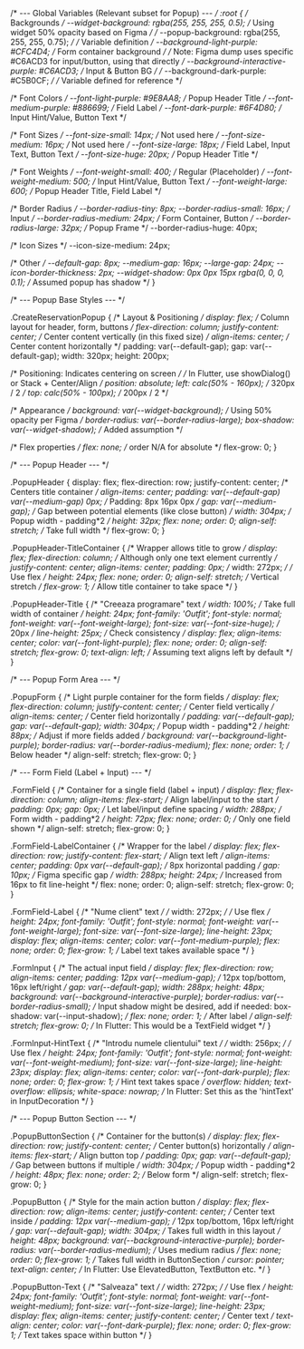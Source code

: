 /* --- Global Variables (Relevant subset for Popup) --- */
:root {
  /* Backgrounds */
  --widget-background: rgba(255, 255, 255, 0.5); /* Using widget 50% opacity based on Figma */
  /* --popup-background: rgba(255, 255, 255, 0.75); */ /* Variable definition */
  --background-light-purple: #CFC4D4; /* Form container background */
  /* Note: Figma dump uses specific #C6ACD3 for input/button, using that directly */
  --background-interactive-purple: #C6ACD3; /* Input & Button BG */
  /* --background-dark-purple: #C5B0CF; */ /* Variable defined for reference */

  /* Font Colors */
  --font-light-purple: #9E8AA8;    /* Popup Header Title */
  --font-medium-purple: #886699;   /* Field Label */
  --font-dark-purple: #6F4D80;     /* Input Hint/Value, Button Text */

  /* Font Sizes */
  --font-size-small: 14px;   /* Not used here */
  --font-size-medium: 16px;  /* Not used here */
  --font-size-large: 18px;   /* Field Label, Input Text, Button Text */
  --font-size-huge: 20px;    /* Popup Header Title */

  /* Font Weights */
  --font-weight-small: 400;  /* Regular (Placeholder) */
  --font-weight-medium: 500; /* Input Hint/Value, Button Text */
  --font-weight-large: 600;  /* Popup Header Title, Field Label */

  /* Border Radius */
  --border-radius-tiny: 8px;
  --border-radius-small: 16px;   /* Input */
  --border-radius-medium: 24px;  /* Form Container, Button */
  --border-radius-large: 32px;   /* Popup Frame */
  --border-radius-huge: 40px;

  /* Icon Sizes */
  --icon-size-medium: 24px;

  /* Other */
  --default-gap: 8px;
  --medium-gap: 16px;
  --large-gap: 24px;
  --icon-border-thickness: 2px;
  --widget-shadow: 0px 0px 15px rgba(0, 0, 0, 0.1); /* Assumed popup has shadow */
}

/* --- Popup Base Styles --- */

.CreateReservationPopup {
  /* Layout & Positioning */
  display: flex; /* Column layout for header, form, buttons */
  flex-direction: column;
  justify-content: center; /* Center content vertically (in this fixed size) */
  align-items: center; /* Center content horizontally */
  padding: var(--default-gap);
  gap: var(--default-gap);
  width: 320px;
  height: 200px;

  /* Positioning: Indicates centering on screen */
  /* In Flutter, use showDialog() or Stack + Center/Align */
  position: absolute;
  left: calc(50% - 160px); /* 320px / 2 */
  top: calc(50% - 100px); /* 200px / 2 */

  /* Appearance */
  background: var(--widget-background); /* Using 50% opacity per Figma */
  border-radius: var(--border-radius-large);
  box-shadow: var(--widget-shadow); /* Added assumption */

  /* Flex properties */
  flex: none;
  /* order N/A for absolute */
  flex-grow: 0;
}

/* --- Popup Header --- */

.PopupHeader {
  display: flex;
  flex-direction: row;
  justify-content: center; /* Centers title container */
  align-items: center;
  padding: var(--default-gap) var(--medium-gap) 0px; /* Padding: 8px 16px 0px */
  gap: var(--medium-gap); /* Gap between potential elements (like close button) */
  width: 304px; /* Popup width - padding*2 */
  height: 32px;
  flex: none;
  order: 0;
  align-self: stretch; /* Take full width */
  flex-grow: 0;
}

.PopupHeader-TitleContainer { /* Wrapper allows title to grow */
  display: flex;
  flex-direction: column; /* Although only one text element currently */
  justify-content: center;
  align-items: center;
  padding: 0px;
  /* width: 272px; */ /* Use flex */
  height: 24px;
  flex: none;
  order: 0;
  align-self: stretch; /* Vertical stretch */
  flex-grow: 1; /* Allow title container to take space */
}

.PopupHeader-Title { /* "Creeaza programare" text */
  width: 100%; /* Take full width of container */
  height: 24px;
  font-family: 'Outfit';
  font-style: normal;
  font-weight: var(--font-weight-large);
  font-size: var(--font-size-huge); /* 20px */
  line-height: 25px; /* Check consistency */
  display: flex;
  align-items: center;
  color: var(--font-light-purple);
  flex: none;
  order: 0;
  align-self: stretch;
  flex-grow: 0;
  text-align: left; /* Assuming text aligns left by default */
}

/* --- Popup Form Area --- */

.PopupForm { /* Light purple container for the form fields */
  display: flex;
  flex-direction: column;
  justify-content: center; /* Center field vertically */
  align-items: center; /* Center field horizontally */
  padding: var(--default-gap);
  gap: var(--default-gap);
  width: 304px; /* Popup width - padding*2 */
  height: 88px; /* Adjust if more fields added */
  background: var(--background-light-purple);
  border-radius: var(--border-radius-medium);
  flex: none;
  order: 1; /* Below header */
  align-self: stretch;
  flex-grow: 0;
}

/* --- Form Field (Label + Input) --- */

.FormField { /* Container for a single field (label + input) */
  display: flex;
  flex-direction: column;
  align-items: flex-start; /* Align label/input to the start */
  padding: 0px;
  gap: 0px; /* Let label/input define spacing */
  width: 288px; /* Form width - padding*2 */
  height: 72px;
  flex: none;
  order: 0; /* Only one field shown */
  align-self: stretch;
  flex-grow: 0;
}

.FormField-LabelContainer { /* Wrapper for the label */
  display: flex;
  flex-direction: row;
  justify-content: flex-start; /* Align text left */
  align-items: center;
  padding: 0px var(--default-gap); /* 8px horizontal padding */
  gap: 10px; /* Figma specific gap */
  width: 288px;
  height: 24px; /* Increased from 16px to fit line-height */
  flex: none;
  order: 0;
  align-self: stretch;
  flex-grow: 0;
}

.FormField-Label { /* "Nume client" text */
  /* width: 272px; */ /* Use flex */
  height: 24px;
  font-family: 'Outfit';
  font-style: normal;
  font-weight: var(--font-weight-large);
  font-size: var(--font-size-large);
  line-height: 23px;
  display: flex;
  align-items: center;
  color: var(--font-medium-purple);
  flex: none;
  order: 0;
  flex-grow: 1; /* Label text takes available space */
}

.FormInput { /* The actual input field */
  display: flex;
  flex-direction: row;
  align-items: center;
  padding: 12px var(--medium-gap); /* 12px top/bottom, 16px left/right */
  gap: var(--default-gap);
  width: 288px;
  height: 48px;
  background: var(--background-interactive-purple);
  border-radius: var(--border-radius-small);
  /* Input shadow might be desired, add if needed: box-shadow: var(--input-shadow); */
  flex: none;
  order: 1; /* After label */
  align-self: stretch;
  flex-grow: 0;
  /* In Flutter: This would be a TextField widget */
}

.FormInput-HintText { /* "Introdu numele clientului" text */
  /* width: 256px; */ /* Use flex */
  height: 24px;
  font-family: 'Outfit';
  font-style: normal;
  font-weight: var(--font-weight-medium);
  font-size: var(--font-size-large);
  line-height: 23px;
  display: flex;
  align-items: center;
  color: var(--font-dark-purple);
  flex: none;
  order: 0;
  flex-grow: 1; /* Hint text takes space */
  overflow: hidden;
  text-overflow: ellipsis;
  white-space: nowrap;
  /* In Flutter: Set this as the 'hintText' in InputDecoration */
}

/* --- Popup Button Section --- */

.PopupButtonSection { /* Container for the button(s) */
  display: flex;
  flex-direction: row;
  justify-content: center; /* Center button(s) horizontally */
  align-items: flex-start; /* Align button top */
  padding: 0px;
  gap: var(--default-gap); /* Gap between buttons if multiple */
  width: 304px; /* Popup width - padding*2 */
  height: 48px;
  flex: none;
  order: 2; /* Below form */
  align-self: stretch;
  flex-grow: 0;
}

.PopupButton { /* Style for the main action button */
  display: flex;
  flex-direction: row;
  align-items: center;
  justify-content: center; /* Center text inside */
  padding: 12px var(--medium-gap); /* 12px top/bottom, 16px left/right */
  gap: var(--default-gap);
  width: 304px; /* Takes full width in this layout */
  height: 48px;
  background: var(--background-interactive-purple);
  border-radius: var(--border-radius-medium); /* Uses medium radius */
  flex: none;
  order: 0;
  flex-grow: 1; /* Takes full width in ButtonSection */
  cursor: pointer;
  text-align: center;
  /* In Flutter: Use ElevatedButton, TextButton etc. */
}

.PopupButton-Text { /* "Salveaza" text */
  /* width: 272px; */ /* Use flex */
  height: 24px;
  font-family: 'Outfit';
  font-style: normal;
  font-weight: var(--font-weight-medium);
  font-size: var(--font-size-large);
  line-height: 23px;
  display: flex;
  align-items: center;
  justify-content: center; /* Center text */
  text-align: center;
  color: var(--font-dark-purple);
  flex: none;
  order: 0;
  flex-grow: 1; /* Text takes space within button */
}